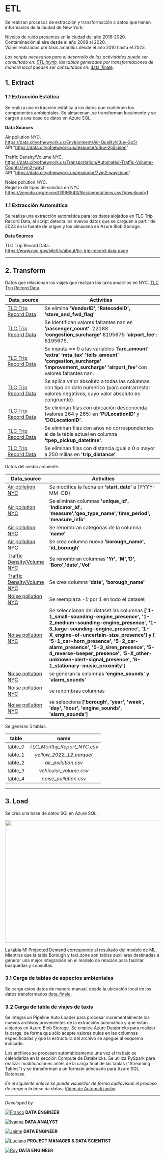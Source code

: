 # <h1> ETL </h1> 

Se realizan procesos de extracción y transformación a datos que tienen información de la ciudad de New York:

Niveles de ruido presentes en la ciudad del año 2016-2020.<br>
Contaminación al aire desde el año 2008 al 2020.<br>
Viajes realizados por taxis amarillos desde el año 2010 hasta el 2023.<br>

 

*Los scripts necesarios para el desarrollo de las actividades puede ser consultado en: [ETL.ipynb](https://github.com/francomyburg/Proyecto_grupal_DS/blob/main/1.ETL/ETL-Databricks.ipynb).* *las tablas generadas por transformaciones de manera local pueden ser consultados en:* [data_finale](../data/finale_dataset).

## 1. Extract

### 1.1 Extracción Estática

Se realiza una extracción estática a los datos que contienen los componentes ambientales. Se almacenan, se transforman localmente y se cargan a una base de datos en Azure SQL.

**Data Sources**

Air pollution NYC.<br>
https://data.cityofnewyork.us/Environment/Air-Quality/c3uy-2p5r<br>
API "https://data.cityofnewyork.us/resource/c3uy-2p5r.json"

Traffic Density/Volume NYC.<br>
https://data.cityofnewyork.us/Transportation/Automated-Traffic-Volume-Counts/7ym2-wayt <br>
API "https://data.cityofnewyork.us/resource/7ym2-wayt.json"

Noise pollution NYC.<br>
Registro de tipos de sonidos en NYC https://zenodo.org/record/3966543/files/annotations.csv?download=1<br>

### 1.1 Extracción Automática

Se realiza una extracción automática para los datos alojados en TLC Trip Record Data, el script detecta los nuevos datos que se carguen a partir de 2023 en la fuente de origen y los almacena en Azure Blob Storage.

**Data Sources** <br>

TLC Trip Record Data .<br>
https://www.nyc.gov/site/tlc/about/tlc-trip-record-data.page <br>

<hr>

## 2. Transform

Datos que relacionan los viajes que realizan los taxis amarillos en NYC. [TLC Trip Record Data](https://www.nyc.gov/site/tlc/about/tlc-trip-record-data.page).

| **Data_source** | **Activities** |
|---|---|
| [TLC Trip Record   Data](https://www.nyc.gov/site/tlc/about/tlc-trip-record-data.page) | Se elimina **'VendorID', 'RatecodeID', 'store_and_fwd_flag'** |
| [TLC Trip Record   Data](https://www.nyc.gov/site/tlc/about/tlc-trip-record-data.page) | Se   identifican valores faltantes nan en **'passenger_count'**: 22188   **'congestion_surcharge'**:8195675 **'airport_fee'**: 8195675. |
| [TLC Trip Record   Data](https://www.nyc.gov/site/tlc/about/tlc-trip-record-data.page) | Se   imputa == 0 a las variables **'fare_amount'** **'extra'** **'mta_tax'** **'tolls_amount'** **'congestion_surcharge'** **'improvement_surcharge'** **'airport_fee'** con   valores faltantes nan. |
| [TLC Trip Record   Data](https://www.nyc.gov/site/tlc/about/tlc-trip-record-data.page) | Se aplica valor absoluto a todas las columnas con tipo de dato numérico (para contrarrestar valores negativos, cuyo valor absoluto es congruente).|
| [TLC Trip Record   Data](https://www.nyc.gov/site/tlc/about/tlc-trip-record-data.page) | Se eliminan filas con ubicación desconocida (valores 264 y 265) en **'PULocationID'** y **'DOLocationID'**.|
| [TLC Trip Record   Data](https://www.nyc.gov/site/tlc/about/tlc-trip-record-data.page) | Se eliminan filas con años no correspondientes al de la tabla actual en columna **'tpep_pickup_datetime'**.|
| [TLC Trip Record   Data](https://www.nyc.gov/site/tlc/about/tlc-trip-record-data.page) | Se eliminan filas con distancia igual a 0 o mayor a 250 millas en **'trip_distance'**.|

Datos del medio ambiente.<br>

| **Data_source** | **Activities** |
|---|---|
| [Air pollution   NYC](     https://data.cityofnewyork.us/resource/c3uy-2p5r.json) | Se   modifica la fecha en **'start_date'** a (YYYY-MM-DD) |
| [Air pollution   NYC](     https://data.cityofnewyork.us/resource/c3uy-2p5r.json) | Se   eliminan columnas **'unique_id', 'indicator_id',   'measure','geo_type_name','time_period', 'measure_info'** |
| [Air pollution   NYC](     https://data.cityofnewyork.us/resource/c3uy-2p5r.json) | Se   renombran categorías de la columna **'name'** |
| [Air pollution   NYC](     https://data.cityofnewyork.us/resource/c3uy-2p5r.json) | Se   crea columna nueva **'borough_name', 'id_borough'** |
| [Traffic   Density/Volume   NYC](https://data.cityofnewyork.us/resource/7ym2-wayt.json) | Se   renombran columnas **'Yr', 'M','D', 'Boro','date','Vol'** |
| [Traffic   Density/Volume   NYC](https://data.cityofnewyork.us/resource/7ym2-wayt.json) | Se   crea columna **'date',   'borough_name'** |
| [Noise   pollution NYC](      https://zenodo.org/record/3966543/files/annotations.csv?download=1) | Se reemplaza -1 por 1 en todo el   dataset |
| [Noise   pollution NYC](      https://zenodo.org/record/3966543/files/annotations.csv?download=1) | Se seleccionan del dataset las   columnas **['1-1_small-sounding-engine_presence',  '1-2_medium-sounding-engine_presence',  '1-3_large-sounding-engine_presence',   '1-X_engine-of-uncertain-size_presence'] y   [ '5-1_car-horn_presence', '5-2_car-alarm_presence',   '5-3_siren_presence',     '5-4_reverse-beeper_presence', '5-X_other-unknown-alert-signal_presence',   '6-1_stationary-music_proximity']** |
| [Noise   pollution NYC](      https://zenodo.org/record/3966543/files/annotations.csv?download=1) | se generan la columnas   **'engine_sounds' y 'alarm_sounds'** |
| [Noise   pollution NYC](      https://zenodo.org/record/3966543/files/annotations.csv?download=1) | se renombras columnas |
| [Noise   pollution NYC](      https://zenodo.org/record/3966543/files/annotations.csv?download=1) | se selecciona **['borough',   'year', 'week', 'day', 'hour', 'engine_sounds', 'alarm_sounds']** |

Se generan 5 tablas.<br>

| **table** | **name** |
|:---:|:---:|
| table_0 | _TLC_Monthy_Report_NYC.csv_ |
| table_1 | _yellow_2022_12.parquet_ |
| table_2 | _air_pollution.csv_ |
| table_3 | _vehicular_volume.csv_ |
| table_4 | _noise_pollution.csv_ |

<hr>

## 3. Load

Se crea una base de datos SQl en Azure SQL.<br>

<img src="DATABASE/Diagrama_ER.png" width="700" height="400"/>

La tabla Ml Projected Demand corresponde al resultado del modelo de ML. Mientras que la tabla Borough y taxi_zone son tablas auxiliares destinadas a generar una mejor integración en el modelo de relación para facilitar búsquedas y consultas.

### 3.1 Carga de tablas de aspectos ambientales

Se carga estos datos de manera manual, desde la ubicación local de los datos transformados [data_finale](../data/finale_dataset).

### 3.2 Carga de tabla de viajes de taxis

Se integra un Pipeline Auto Loader para procesar incrementalmente los nuevos archivos provenientes de la extracción automática y que están alojados en Azure Blob Storage. Se emplea Azure Databricks para realizar la carga, de forma que sólo acepte valores nulos en las columnas especificadas y que la estructura del archivo se apegue al esquema indicado.<br>

Los archivos se procesan automáticamente una vez el trabajo se calendariza en la sección Compute de Databricks. Se utiliza PySpark para realizar modificaciones antes de la carga final de las tablas ("Streaming Tables") y se transforman a un formato adecuado para Azure SQL Database.<br>

*En el siguiente enlace se puede visualizar de forma audiovisual el proceso de carga a la base de datos:* [Video de Automatización](https://www.youtube.com/watch?v=4nu3QpO49Kw)


<hr>

*Developed by*

<a href="https://www.linkedin.com/in/franco-jonas-myburg-6095b8255/"><img alt="Franco" title="Connect with Franco" src="https://img.shields.io/badge/Franco Myburg-0077B5?style=flat&logo=Linkedin&logoColor=white"></a> **DATA ENGINEER**

<a href="https://www.linkedin.com/in/ivannagvdc/"><img alt="Ivanna" title="Connect with Ivanna" src="https://img.shields.io/badge/Ivanna Villa-0077B5?style=flat&logo=Linkedin&logoColor=white"></a> **DATA ANALYST**

<a href="https://www.linkedin.com/in/jospinoponce/"><img alt="Jaime" title="Connect with Jaime" src="https://img.shields.io/badge/Jaime Ospino-0077B5?style=flat&logo=Linkedin&logoColor=white"></a> **DATA ENGINEER**

<a href="https://www.linkedin.com/in/takticflow/"><img alt="Luciano" title="Connect with Luciano" src="https://img.shields.io/badge/Luciano Larrea-0077B5?style=flat&logo=Linkedin&logoColor=white"></a> **PROJECT MANAGER & DATA SCIENTIST**

<a href="https://www.linkedin.com/in/royquillca/"><img alt="Roy" title="Connect with Roy" src="https://img.shields.io/badge/Roy Quillca-0077B5?style=flat&logo=Linkedin&logoColor=white"></a> **DATA ENGINEER**





